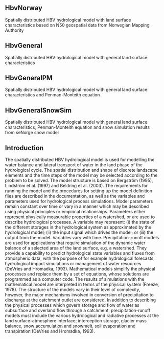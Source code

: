 ## HbvNorway
Spatially distributed HBV hydrological model with land surface characteristics based on N50 geospatial data from Norwegian Mapping Authority

## HbvGeneral
Spatially distributed HBV hydrological model with general land surface characteristics 

## HbvGeneralPM
Spatially distributed HBV hydrological model with general land surface characteristics and Penman-Monteith equation  

## HbvGeneralSnowSim
Spatially distributed HBV hydrological model with general land surface characteristics, Penman-Monteith equation and snow simulation results from  seNorge snow model

## Introduction
The spatially distributed HBV hydrological model is used for modelling the water balance and lateral transport of water in the land phase of the hydrological cycle. The spatial distribution and shape of discrete landscape elements and the time steps of the model may be selected according to the problem to be solved. The model structure is based on Bergström (1995), Lindström et al. (1997) and Beldring et al. (2003). The requirements for running the model and the procedures for setting up the model definition files are described in the documentation, as well as the variables and parameters used for hydrological process simulations. Model parameters remain constant over time or vary in a manner which may be described using physical principles or empirical relationships. Parameters either represent physically measurable properties of a watershed, or are used to describe hydrological processes. A variable may represent: (i) the state of the different storages in the hydrological system as approximated by the hydrological model; (ii) the input signal which drives the model; or (iii) the output from the model. Variables vary with time. 
Precipitation-runoff models are used for applications that require simulation of the dynamic water balance of a selected area of the land surface, e.g. a watershed. They provide a capability to predict hydrological state variables and fluxes from atmospheric data, with the purpose of for example hydrological forecasts, hydrological impact simulations or management of water resources (DeVries and Hromadka, 1993). Mathematical models simplify the physical processes and replace them by a set of equations, whose solutions are programmed as a computer code. The results of simulations with the mathematical model are interpreted in terms of the physical system (Freeze, 1978). The structure of the models vary in their level of complexity, however, the major mechanisms involved in conversion of precipitation to discharge at the catchment outlet are considered. In addition to describing the physical processes which govern storage and flow of water as subsurface and overland flow through a catchment, precipitation-runoff models must include the various hydrological and radiative processes at the land surface-atmosphere interface; interception storage, glacier mass balance, snow accumulation and snowmelt, soil evaporation and transpiration (DeVries and Hromadka, 1993). 


